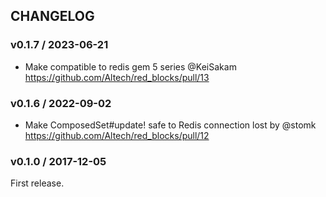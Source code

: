 ## CHANGELOG

### v0.1.7 / 2023-06-21
- Make compatible to redis gem 5 series @KeiSakam https://github.com/Altech/red_blocks/pull/13

### v0.1.6 / 2022-09-02
- Make ComposedSet#update! safe to Redis connection lost by @stomk https://github.com/Altech/red_blocks/pull/12

### v0.1.0 / 2017-12-05

First release.
